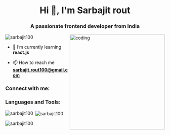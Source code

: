 <h1 align="center">Hi 👋, I'm Sarbajit rout</h1>
<h3 align="center">A passionate frontend developer from India</h3>
<img align="right" height="300px" src="https://cdni.iconscout.com/illustration/premium/thumb/coder-3462295-2895977.png" alt="coding">
<p align="left"> <img src="https://komarev.com/ghpvc/?username=sarbajit100&label=Profile%20views&color=0e75b6&style=flat" alt="sarbajit100" /> </p>

- 🌱 I’m currently learning **react.js**

- 📫 How to reach me **sarbajit.rout100@gmail.com**

<h3 align="left">Connect with me:</h3>
<p align="left">
</p>

<h3 align="left">Languages and Tools:</h3>


<p><img align="left" src="https://github-readme-stats.vercel.app/api/top-langs?username=sarbajit100&show_icons=true&locale=en&layout=compact" alt="sarbajit100" /></p>

<p>&nbsp;<img align="center" src="https://github-readme-stats.vercel.app/api?username=sarbajit100&show_icons=true&locale=en" alt="sarbajit100" /></p>

<p><img align="center" src="https://github-readme-streak-stats.herokuapp.com/?user=sarbajit100&" alt="sarbajit100" /></p>
